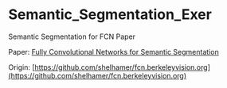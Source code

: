 # Semantic_Segmentation_Exer
Semantic Segmentation for FCN Paper

Paper: [Fully Convolutional Networks for Semantic Segmentation](https://arxiv.org/abs/1411.4038)

Origin: [https://github.com/shelhamer/fcn.berkeleyvision.org](https://github.com/shelhamer/fcn.berkeleyvision.org)